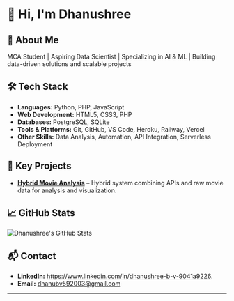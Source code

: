 # 👋 Hi, I'm Dhanushree

## 💼 About Me
MCA Student | Aspiring Data Scientist | Specializing in AI & ML | Building data-driven solutions and scalable projects

## 🛠️ Tech Stack
- **Languages:** Python, PHP, JavaScript  
- **Web Development:** HTML5, CSS3, PHP  
- **Databases:** PostgreSQL, SQLite  
- **Tools & Platforms:** Git, GitHub, VS Code, Heroku, Railway, Vercel  
- **Other Skills:** Data Analysis, Automation, API Integration, Serverless Deployment  

## 📂 Key Projects
- **[Hybrid Movie Analysis](https://github.com/dhanu-bv/hybrid-movie-analysis)** – Hybrid system combining APIs and raw movie data for analysis and visualization.
  
## 📈 GitHub Stats
![Dhanushree's GitHub Stats](https://github-readme-stats.vercel.app/api?username=dhanu-bv&show_icons=true&count_private=true&theme=tokyonight)  

## 📬 Contact
- **LinkedIn:** https://www.linkedin.com/in/dhanushree-b-v-9041a9226.  
- **Email:** dhanubv592003@gmail.com  

---

